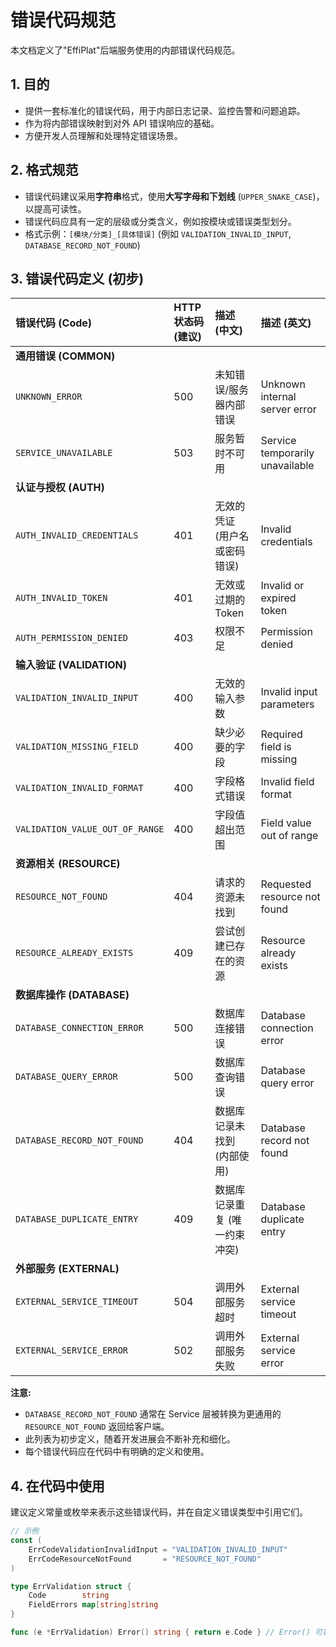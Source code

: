# 错误代码规范

本文档定义了"EffiPlat"后端服务使用的内部错误代码规范。

## 1. 目的

*   提供一套标准化的错误代码，用于内部日志记录、监控告警和问题追踪。
*   作为将内部错误映射到对外 API 错误响应的基础。
*   方便开发人员理解和处理特定错误场景。

## 2. 格式规范

*   错误代码建议采用**字符串**格式，使用**大写字母和下划线** (`UPPER_SNAKE_CASE`)，以提高可读性。
*   错误代码应具有一定的层级或分类含义，例如按模块或错误类型划分。
*   格式示例：`[模块/分类]_[具体错误]` (例如 `VALIDATION_INVALID_INPUT`, `DATABASE_RECORD_NOT_FOUND`)

## 3. 错误代码定义 (初步)

| 错误代码 (Code)               | HTTP 状态码 (建议) | 描述 (中文)                     | 描述 (英文)                           |
| :---------------------------- | :----------------- | :------------------------------ | :------------------------------------ |
| **通用错误 (COMMON)**         |                    |                                 |                                       |
| `UNKNOWN_ERROR`               | 500                | 未知错误/服务器内部错误         | Unknown internal server error         |
| `SERVICE_UNAVAILABLE`         | 503                | 服务暂时不可用                   | Service temporarily unavailable       |
| **认证与授权 (AUTH)**     |                    |                                 |                                       |
| `AUTH_INVALID_CREDENTIALS`    | 401                | 无效的凭证 (用户名或密码错误) | Invalid credentials                   |
| `AUTH_INVALID_TOKEN`          | 401                | 无效或过期的 Token             | Invalid or expired token              |
| `AUTH_PERMISSION_DENIED`      | 403                | 权限不足                         | Permission denied                     |
| **输入验证 (VALIDATION)**     |                    |                                 |                                       |
| `VALIDATION_INVALID_INPUT`    | 400                | 无效的输入参数                   | Invalid input parameters              |
| `VALIDATION_MISSING_FIELD`    | 400                | 缺少必要的字段                   | Required field is missing             |
| `VALIDATION_INVALID_FORMAT`   | 400                | 字段格式错误                     | Invalid field format                  |
| `VALIDATION_VALUE_OUT_OF_RANGE`| 400                | 字段值超出范围                   | Field value out of range              |
| **资源相关 (RESOURCE)**       |                    |                                 |                                       |
| `RESOURCE_NOT_FOUND`          | 404                | 请求的资源未找到                 | Requested resource not found          |
| `RESOURCE_ALREADY_EXISTS`     | 409                | 尝试创建已存在的资源             | Resource already exists               |
| **数据库操作 (DATABASE)**     |                    |                                 |                                       |
| `DATABASE_CONNECTION_ERROR`   | 500                | 数据库连接错误                   | Database connection error             |
| `DATABASE_QUERY_ERROR`        | 500                | 数据库查询错误                   | Database query error                  |
| `DATABASE_RECORD_NOT_FOUND`   | 404                | 数据库记录未找到 (内部使用)     | Database record not found             |
| `DATABASE_DUPLICATE_ENTRY`    | 409                | 数据库记录重复 (唯一约束冲突) | Database duplicate entry              |
| **外部服务 (EXTERNAL)**       |                    |                                 |                                       |
| `EXTERNAL_SERVICE_TIMEOUT`    | 504                | 调用外部服务超时                 | External service timeout              |
| `EXTERNAL_SERVICE_ERROR`      | 502                | 调用外部服务失败                 | External service error                |

**注意:**

*   `DATABASE_RECORD_NOT_FOUND` 通常在 Service 层被转换为更通用的 `RESOURCE_NOT_FOUND` 返回给客户端。
*   此列表为初步定义，随着开发进展会不断补充和细化。
*   每个错误代码应在代码中有明确的定义和使用。

## 4. 在代码中使用

建议定义常量或枚举来表示这些错误代码，并在自定义错误类型中引用它们。

```go
// 示例
const (
	ErrCodeValidationInvalidInput = "VALIDATION_INVALID_INPUT"
	ErrCodeResourceNotFound       = "RESOURCE_NOT_FOUND"
)

type ErrValidation struct {
	Code        string
	FieldErrors map[string]string
}

func (e *ErrValidation) Error() string { return e.Code } // Error() 可以只返回 Code
``` 